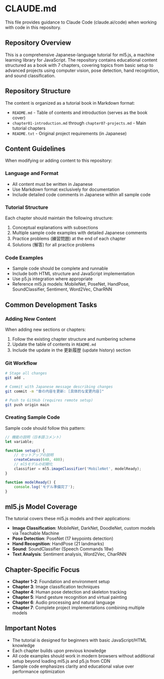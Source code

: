 # CLAUDE.md

This file provides guidance to Claude Code (claude.ai/code) when working with code in this repository.

## Repository Overview

This is a comprehensive Japanese-language tutorial for ml5.js, a machine learning library for JavaScript. The repository contains educational content structured as a book with 7 chapters, covering topics from basic setup to advanced projects using computer vision, pose detection, hand recognition, and sound classification.

## Repository Structure

The content is organized as a tutorial book in Markdown format:
- `README.md` - Table of contents and introduction (serves as the book cover)
- `chapter01-introduction.md` through `chapter07-projects.md` - Main tutorial chapters
- `README.txt` - Original project requirements (in Japanese)

## Content Guidelines

When modifying or adding content to this repository:

### Language and Format
- All content must be written in Japanese
- Use Markdown format exclusively for documentation
- Include detailed code comments in Japanese within all sample code

### Tutorial Structure
Each chapter should maintain the following structure:
1. Conceptual explanations with subsections
2. Multiple sample code examples with detailed Japanese comments
3. Practice problems (練習問題) at the end of each chapter
4. Solutions (解答) for all practice problems

### Code Examples
- Sample code should be complete and runnable
- Include both HTML structure and JavaScript implementation
- Use p5.js integration where appropriate
- Reference ml5.js models: MobileNet, PoseNet, HandPose, SoundClassifier, Sentiment, Word2Vec, CharRNN

## Common Development Tasks

### Adding New Content
When adding new sections or chapters:
1. Follow the existing chapter structure and numbering scheme
2. Update the table of contents in `README.md`
3. Include the update in the 更新履歴 (update history) section

### Git Workflow
```bash
# Stage all changes
git add .

# Commit with Japanese message describing changes
git commit -m "章の内容を更新: [具体的な変更内容]"

# Push to GitHub (requires remote setup)
git push origin main
```

### Creating Sample Code
Sample code should follow this pattern:
```javascript
// 機能の説明（日本語コメント）
let variable;

function setup() {
    // セットアップの説明
    createCanvas(640, 480);
    // ml5モデルの初期化
    classifier = ml5.imageClassifier('MobileNet', modelReady);
}

function modelReady() {
    console.log('モデル準備完了');
}
```

## ml5.js Model Coverage

The tutorial covers these ml5.js models and their applications:
- **Image Classification**: MobileNet, DarkNet, DoodleNet, custom models via Teachable Machine
- **Pose Detection**: PoseNet (17 keypoints detection)
- **Hand Recognition**: HandPose (21 landmarks)
- **Sound**: SoundClassifier (Speech Commands 18w)
- **Text Analysis**: Sentiment analysis, Word2Vec, CharRNN

## Chapter-Specific Focus

- **Chapter 1-2**: Foundation and environment setup
- **Chapter 3**: Image classification techniques
- **Chapter 4**: Human pose detection and skeleton tracking
- **Chapter 5**: Hand gesture recognition and virtual painting
- **Chapter 6**: Audio processing and natural language
- **Chapter 7**: Complete project implementations combining multiple models

## Important Notes

- The tutorial is designed for beginners with basic JavaScript/HTML knowledge
- Each chapter builds upon previous knowledge
- All code examples should work in modern browsers without additional setup beyond loading ml5.js and p5.js from CDN
- Sample code emphasizes clarity and educational value over performance optimization